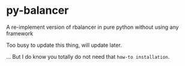 py-balancer
===========

A re-implement version of rbalancer in pure python without using any framework 


Too busy to update this thing, will update later.

...
But I do know you totally do not need that `how-to installation`.


